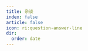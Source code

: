 ```yaml
---
title: 杂谈
index: false
article: false
icon: ri:question-answer-line
dir:
  order: date
---
```


<catalog></catalog>